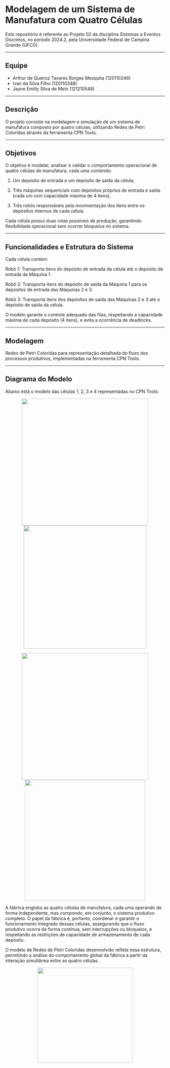 # Modelagem de um Sistema de Manufatura com Quatro Células

Este repositório é referente ao Projeto 02 da disciplina Sistemas a Eventos Discretos, no período 2024.2, pela Universidade Federal de Campina Grande (UFCG).

---

## Equipe
- Arthur de Queiroz Tavares Borges Mesquita (120110246)
- Ivan da Silva Filho (120110348)
- Jayne Emilly Silva de Melo (121210548)

---

## Descrição
O projeto consiste na modelagem e simulação de um sistema de manufatura composto por quatro células, utilizando Redes de Petri Coloridas através da ferramenta CPN Tools.

---

## Objetivos

O objetivo é modelar, analisar e validar o comportamento operacional de quatro células de manufatura, cada uma contendo:

1. Um depósito de entrada e um depósito de saída da célula;

2. Três máquinas sequenciais com depósitos próprios de entrada e saída (cada um com capacidade máxima de 4 itens);

3. Três robôs responsáveis pela movimentação dos itens entre os depósitos internos de cada célula.

Cada célula possui duas rotas possíveis de produção, garantindo flexibilidade operacional sem ocorrer bloqueios no sistema.

---

## Funcionalidades e Estrutura do Sistema

Cada célula contém:

Robô 1: Transporta itens do depósito de entrada da célula até o depósito de entrada da Máquina 1.

Robô 2: Transporta itens do depósito de saída da Máquina 1 para os depósitos de entrada das Máquinas 2 e 3.

Robô 3: Transporta itens dos depósitos de saída das Máquinas 2 e 3 até o depósito de saída da célula.

O modelo garante o controle adequado das filas, respeitando a capacidade máxima de cada depósito (4 itens), e evita a ocorrência de deadlocks.

---

## Modelagem

Redes de Petri Coloridas para representação detalhada do fluxo dos processos produtivos, implementadas na ferramenta CPN Tools.

---

## Diagrama do Modelo

Abaixo está o modelo das células 1, 2, 3 e 4 representadas no CPN Tools:

<p align="center">
  <img src="Célula1.png" width="400"/>
  <img src="Célula2.png" width="388"/>
</p>

<p align="center">
  <img src="Célula3.png" width="400"/>
  <img src="Célula4.png" width="380"/>
</p>

A fábrica engloba as quatro células de manufatura, cada uma operando de forma independente, mas compondo, em conjunto, o sistema produtivo completo. O papel da fábrica é, portanto, coordenar e garantir o funcionamento integrado dessas células, assegurando que o fluxo produtivo ocorra de forma contínua, sem interrupções ou bloqueios, e respeitando as restrições de capacidade de armazenamento de cada depósito.

O modelo de Redes de Petri Coloridas desenvolvido reflete essa estrutura, permitindo a análise do comportamento global da fábrica a partir da interação simultânea entre as quatro células.

<p align="center">
  <img src="Fábrica.png" width="300"/>
</p>
